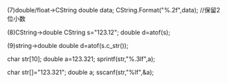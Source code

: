 ﻿(7)double/float->CString
   double data;
   CString.Format("%.2f",data); //保留2位小数

(8)CString->double
   CString s="123.12";
   double   d=atof(s);   
 
(9)string->double
  double d=atof(s.c_str());


char str[10];
double a=123.321;
sprintf(str,"%.3lf",a);

char str[]="123.321";
double a;
sscanf(str,"%lf",&a);